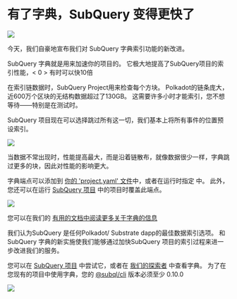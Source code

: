 # 有了字典，SubQuery 变得更快了

![](https://miro.medium.com/max/1400/1*iEQbr-KZNIkztylVowAuaQ.png)

今天，我们自豪地宣布我们对 SubQuery 字典索引功能的新改进。

SubQuery 字典就是用来加速你的项目的。 它极大地提高了SubQuery项目的索引性能，< 0 > 有时可以快10倍

在索引链数据时，SubQuery Project用来检查每个方块。 Polkadot的链条庞大，近600万个区块的无结构数据超过了130GB。 这需要许多小时才能索引，您不想等待——特别是在测试时。

SubQuery 项目现在可以选择跳过所有这一切，我们基本上将所有事件的位置预设索引。

![](https://miro.medium.com/max/1400/1*uIjz8W4TG9Q0au9zoKbHVw.png)

当数据不常出现时，性能提高最大，而是沿着链散布，就像数据很少一样，字典跳过更多的块，因此对性能的影响更大。

字典端点可以添加到 [你的 'project.yaml' 文件](https://doc.subquery.network/create/manifest.html)中，或者在运行时指定 [](https://doc.subquery.network/run/run.html#using-a-dictionary)中。 此外，您还可以在运行 [SubQuery 项目](https://project.subquery.network/) 中的项目时覆盖此端点。

![](https://miro.medium.com/max/1400/1*xl4wENAv_oNingDQZyrtyw.png)

您可以在我们的 [有用的文档中阅读更多关于字典的信息](https://doc.subquery.network/run/run.html#using-a-dictionary)

我们认为SubQuery 是任何Polkadot/ Substrate dapp的最佳数据索引选项。 和 SubQuery 字典的新实施使我们能够通过加快SubQuery 项目的索引过程来进一步改进我们的服务。

您可以在 [SubQuery 项目](https://project.subquery.network/) 中尝试它，或者在 [我们的探索者](https://explorer.subquery.network/) 中查看字典。 为了在您现有的项目中使用字典，您的 [@subql/cli](https://www.npmjs.com/package/@subql/cli) 版本必须至少 0.10.0

![](https://miro.medium.com/max/1400/1*CrbWsx1rFiBNjkCepxbkPQ.png)